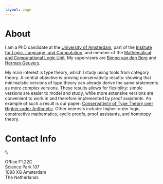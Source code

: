 ```yaml
---
layout: page
---
```


# About

I am a PhD candidate at the [University of Amsterdam](https://www.uva.nl/), part of the [Institute for Logic, Language, and Computation](https://www.illc.uva.nl/), and member of the [Mathematical and Computational Logic Unit](https://www.illc.uva.nl/Research/Organisation/Research-Units/MCL/).
My supervisors are [Benno van den Berg](https://staff.fnwi.uva.nl/b.vandenberg3/) and [Herman Geuvers](http://www.cs.ru.nl/~herman/).

My main interest is type theory, which I study using tools from category theory.
A central objective is proving conservativity results: showing that minimalistic versions of type theory can already derive the same statements as more complex versions.
These results allows for flexibility: simple versions are easier to model and study, while more extensive versions are convenient to work in and therefore implemented by proof assistents.
An example of such a result is our paper: [Conservativity of Type Theory over Higher-order Arithmetic](https://arxiv.org/abs/2308.15288).
Other interests include: higher-order logic, constructive mathematics, cyclic proofs, proof assistants, and homotopy theory.

# Contact Info

<script>document.write('<a href="ma&#105lto:'+'d'+'an%69e'+'l'+'@'+'ot'+'t'+'en'+'.'+'c'+'o'+'">dan'+'&#105el'+'@'+'ott'+'en.co</a>');</script> \\
Office F1.22C \
Science Park 107 \
1098 XG Amsterdam \
The Netherlands
